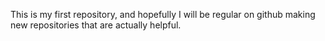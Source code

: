 This is my first repository, and hopefully I will be regular on github making new repositories that are actually helpful. 
